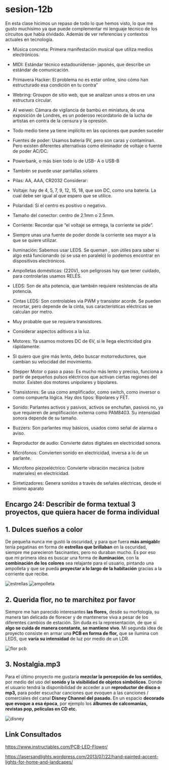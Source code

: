 # sesion-12b

 En esta clase hicimos un repaso de todo lo que hemos visto, lo que me gusto muchísimo ya que puede complementar mi lenguaje técnico de los circuitos que había olvidado. Además de ver referencias y contextos actuales en tecnología.  

- Música concreta: Primera manifestación musical que utiliza medios electrónicos.
  
- MIDI: Estándar técnico estadounidense- japonés, que describe un estándar de comunicación.
- Primavera Hacker: El problema no es estar online, sino cómo han estructurado esa condición en tu contra”
- Webring: Groupon de sitio web, que se analizan unos a otros en una estructura circular.
- AI weiwei: Cámara de vigilancia de bambú en miniatura, de una exposición de Londres, es un poderoso recordatorio de la lucha de artistas en contra de la censura y la opresión.
 - Todo medio tiene ya tiene implícito en las opciones que pueden suceder
- Fuentes de poder: Usamos bateria 9V, pero son caras y contaminan. Pero existen diferentes alternativas como eliminador de voltaje o fuente de poder AC/DC.
- Powerbank, o más bien todo lo de USB- A o USB-B
- También se puede usar pantallas solares
- Pilas: AA, AAA, CR2032
Considerar: 
- Voltaje: hay de 4, 5, 7, 9, 12, 15, 18, que son DC, como una batería. La cual debe ser igual al que espero que se utilice.
- Polaridad: Si el centro es positivo o negativo.
- Tamaño del conector: centro de 2.1mm o 2.5mm.
- Corriente: Recordar que “el voltaje se entrega, la corriente se pide”.
- Siempre unas una fuente de poder donde la corriente sea mayor a la que se quiere utilizar. 
- Iluminación:  Sabemos usar LEDS. Se queman , son útiles para saber si algo está funcionando (si se usa en paralelo) lo podemos encontrar en dispositivos electrónicos.
- Ampolletas domésticas: (220V), son peligrosas hay que tener cuidado, para controlarlas usamos RELÉS.
- LEDS: Son de alta potencia, que también requiere resistencias de alta potencia.
- Cintas LEDS: Son controlables vía PWM y transistor acorde. Se pueden recortar, pero depende de la cinta, sus características eléctricas se calculan por metro. 
- Muy probable que se requiera transistores. 
- Considerar aspectos aditivos a la luz. 
- Motores: Ya usamos motores DC de 6V, si le llega electricidad gira rápidamente.
- Si quiero que gire más lento, debo buscar motorreductores, que cambian su velocidad del movimiento.
- Stepper Motor o paso a paso: Es mucho más lento y preciso, funciona a partir de pequeños pulsos eléctricos que activan ciertas regiones del motor. Existen dos motores unipolares y bipolares.
- Transistores: Se usa como amplificador, como switch, como inversor o como compuerta lógica. Hay dos tipos: Bipolares y FET.
- Sonido: Parlantes activos y pasivos, activos se enchufan, pasivos no, ya que requieren de amplificación externa como PAM8403. Su intensidad sonora depende de su tamaño.
- Buzzers: Son parlantes muy básicos, usados como señal de alarma o aviso.
- Reproductor de audio: Convierte datos digitales en electricidad sonora.
- Micrófonos: Convierten sonido en electricidad, inversa a lo de un parlante. 
- Micrófono piezoeléctrico: Convierte vibración mecánica (sobre materiales) en electricidad.
 - Sintetizadores: Genera sonidos a través de señales eléctricas, desde el mismo aparato

##  Encargo 24: Describir de forma textual 3 proyectos, que quiera hacer de forma individual
## 1. Dulces sueños a color 
De pequeña nunca me gustó la oscuridad, y para que fuera **más amigabl**e tenía pegatinas en forma de **estrellas que brillaban** en la oscuridad, siempre me parecieron fascinantes, pero no duraban mucho. Es por eso que mi primera idea es buscar una forma de **iluminación**, con la **combinación de los colores** sea relajante para el usuario, pintando una ampolleta y que se pueda **proyectar a lo largo de la habitación** gracias a la corriente que recibe.

![estrellas](https://github.com/user-attachments/assets/06915200-b106-4001-864e-72ee4e69fe79)
![ampolleta](https://github.com/user-attachments/assets/5646da1a-6f0b-4080-99c0-f6d96cea7d3c)

## 2. Querida flor, no te marchitez por favor
Siempre me han parecido interesantes **las flores,** desde su morfología, su manera tan delicada de florecer y de mantenerse viva a pesar de los diferentes cambios de estación. Sin duda es la representación, de que si **algo se cuida de manera constante, se mantiene vivo**. Mi segunda idea de proyecto consiste en armar una **PCB en forma de flor,** que se ilumina con LEDS, que **varía su intensidad** de luz por medio de un LDR.

![flor pcb](https://github.com/user-attachments/assets/55efeea6-fdfd-4d8e-86bf-37f40d1a8c83)

## 3. Nostalgia.mp3
Para el último proyecto me gustaría **mezclar la percepción de los sentidos**, por medio del uso del **sonido y la visibilidad de objetos simbólicos**. Donde el usuario tendrá la disponibilidad de acceder a un **reproductor de disco o mp3,** para poder escuchar canciones que evoquen a las canciones / comerciales del canal **Disney Channel del pasado.** En un espacio **decorado que evoque a esa época**, por ejemplo los **álbumes de calcomanías, revistas pop, películas en CD etc.**   

![disney](https://github.com/user-attachments/assets/44a616d5-12d5-4d03-89da-51eb708c5318)

## Link Consultados
https://www.instructables.com/PCB-LED-Flower/

https://lasersandlights.wordpress.com/2013/07/22/hand-painted-accent-lights-for-home-and-landcapes/
 


